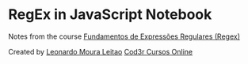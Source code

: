 # RegEx in JavaScript Notebook

Notes from the course [Fundamentos de Expressões Regulares (Regex)](https://www.udemy.com/course/curso-regex/)

Created by [Leonardo Moura Leitao](https://www.udemy.com/user/leonardomouraleitao/) [Cod3r Cursos Online
](https://www.udemy.com/user/cod3r-3/)
